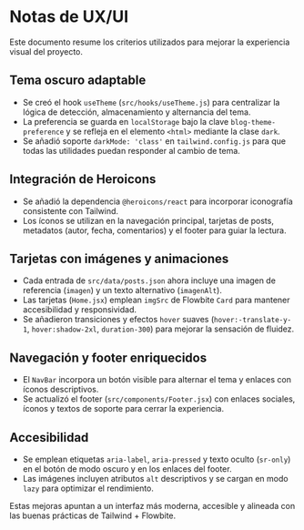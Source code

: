 # Notas de UX/UI

Este documento resume los criterios utilizados para mejorar la experiencia visual del proyecto.

## Tema oscuro adaptable
- Se creó el hook `useTheme` (`src/hooks/useTheme.js`) para centralizar la lógica de detección, almacenamiento y alternancia del tema.
- La preferencia se guarda en `localStorage` bajo la clave `blog-theme-preference` y se refleja en el elemento `<html>` mediante la clase `dark`.
- Se añadió soporte `darkMode: 'class'` en `tailwind.config.js` para que todas las utilidades puedan responder al cambio de tema.

## Integración de Heroicons
- Se añadió la dependencia `@heroicons/react` para incorporar iconografía consistente con Tailwind.
- Los íconos se utilizan en la navegación principal, tarjetas de posts, metadatos (autor, fecha, comentarios) y el footer para guiar la lectura.

## Tarjetas con imágenes y animaciones
- Cada entrada de `src/data/posts.json` ahora incluye una imagen de referencia (`imagen`) y un texto alternativo (`imagenAlt`).
- Las tarjetas (`Home.jsx`) emplean `imgSrc` de Flowbite `Card` para mantener accesibilidad y responsividad.
- Se añadieron transiciones y efectos `hover` suaves (`hover:-translate-y-1`, `hover:shadow-2xl`, `duration-300`) para mejorar la sensación de fluidez.

## Navegación y footer enriquecidos
- El `NavBar` incorpora un botón visible para alternar el tema y enlaces con íconos descriptivos.
- Se actualizó el footer (`src/components/Footer.jsx`) con enlaces sociales, íconos y textos de soporte para cerrar la experiencia.

## Accesibilidad
- Se emplean etiquetas `aria-label`, `aria-pressed` y texto oculto (`sr-only`) en el botón de modo oscuro y en los enlaces del footer.
- Las imágenes incluyen atributos `alt` descriptivos y se cargan en modo `lazy` para optimizar el rendimiento.

Estas mejoras apuntan a un interfaz más moderna, accesible y alineada con las buenas prácticas de Tailwind + Flowbite.
